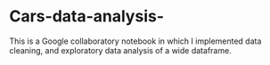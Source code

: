 # Cars-data-analysis-
This is a Google collaboratory notebook in which I implemented data cleaning, and exploratory data analysis of a wide dataframe.
